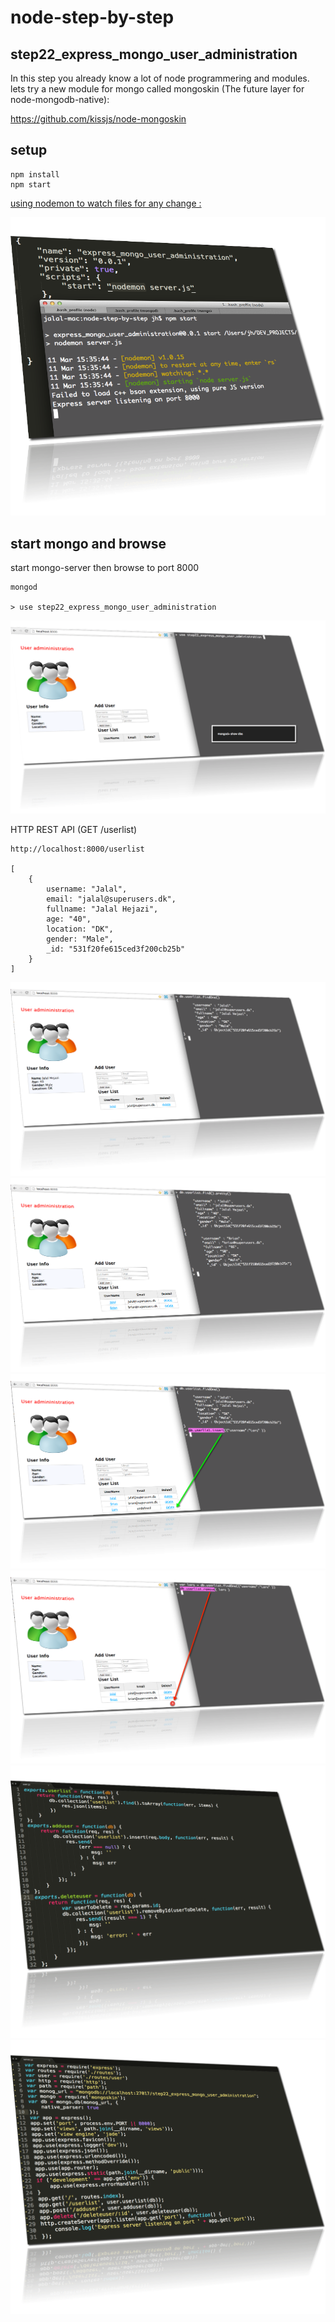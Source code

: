 node-step-by-step
=================


## step22_express_mongo_user_administration

In this step you already know a lot of node programmering and modules.
lets try a new module for mongo called mongoskin (The future layer for node-mongodb-native):  

https://github.com/kissjs/node-mongoskin



## setup

    npm install 
    npm start   

[using nodemon to watch files for any change :](http://nodemon.io/)

<img src="public/images/npm-start.png" alt="">


## start mongo and browse

start mongo-server then browse to port 8000

    mongod 

    > use step22_express_mongo_user_administration

<img src="public/images/mongo-show-dbs.png" alt="">

HTTP REST API (GET /userlist)

    http://localhost:8000/userlist

    [
        {
            username: "Jalal",
            email: "jalal@superusers.dk",
            fullname: "Jalal Hejazi",
            age: "40",
            location: "DK",
            gender: "Male",
            _id: "531f20fe615ced3f200cb25b"
        }
    ]

<img src="public/images/mongo-findOne.png" alt="">

<img src="public/images/mongo-find-pretty.png" alt="">

<img src="public/images/mongo-insert.png" alt="">

<img src="public/images/mongo-remove.png" alt="">

<img src="public/images/code-user.png" alt="">

<img src="public/images/code-server.png" alt="">

